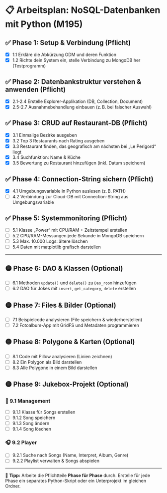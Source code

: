 # 📋 Arbeitsplan: NoSQL-Datenbanken mit Python (M195)

## ✅ Phase 1: Setup & Verbindung (Pflicht)

- [x] 1.1 Erkläre die Abkürzung ODM und deren Funktion
- [x] 1.2 Richte dein System ein, stelle Verbindung zu MongoDB her (Testprogramm)

## ✅ Phase 2: Datenbankstruktur verstehen & anwenden (Pflicht)

- [x] 2.1-2.4 Erstelle Explorer-Applikation (DB, Collection, Document)
- [x] 2.5-2.7 Ausnahmebehandlung einbauen (z. B. bei falscher Auswahl)

## ✅ Phase 3: CRUD auf Restaurant-DB (Pflicht)

- [x] 3.1 Einmalige Bezirke ausgeben
- [x] 3.2 Top 3 Restaurants nach Rating ausgeben
- [x] 3.3 Restaurant finden, das geografisch am nächsten bei „Le Perigord“ liegt
- [x] 3.4 Suchfunktion: Name & Küche
- [x] 3.5 Bewertung zu Restaurant hinzufügen (inkl. Datum speichern)

## ✅ Phase 4: Connection-String sichern (Pflicht)

- [x] 4.1 Umgebungsvariable in Python auslesen (z. B. PATH)
- [ ] 4.2 Verbindung zur Cloud-DB mit Connection-String aus Umgebungsvariable

## ✅ Phase 5: Systemmonitoring (Pflicht)

- [ ] 5.1 Klasse „Power“ mit CPU/RAM + Zeitstempel erstellen
- [ ] 5.2 CPU/RAM-Messungen jede Sekunde in MongoDB speichern
- [ ] 5.3 Max. 10.000 Logs: ältere löschen
- [ ] 5.4 Daten mit matplotlib grafisch darstellen

---

## 🟡 Phase 6: DAO & Klassen (Optional)

- [ ] 6.1 Methoden `update()` und `delete()` zu `Dao_room` hinzufügen
- [ ] 6.2 DAO für Jokes mit `insert`, `get_category`, `delete` erstellen

## 🟡 Phase 7: Files & Bilder (Optional)

- [ ] 7.1 Beispielcode analysieren (File speichern & wiederherstellen)
- [ ] 7.2 Fotoalbum-App mit GridFS und Metadaten programmieren

## 🟡 Phase 8: Polygone & Karten (Optional)

- [ ] 8.1 Code mit Pillow analysieren (Linien zeichnen)
- [ ] 8.2 Ein Polygon als Bild darstellen
- [ ] 8.3 Alle Polygone in einem Bild darstellen

## 🟡 Phase 9: Jukebox-Projekt (Optional)

### 🎵 9.1 Management

- [ ] 9.1.1 Klasse für Songs erstellen
- [ ] 9.1.2 Song speichern
- [ ] 9.1.3 Song ändern
- [ ] 9.1.4 Song löschen

### 🎧 9.2 Player

- [ ] 9.2.1 Suche nach Songs (Name, Interpret, Album, Genre)
- [ ] 9.2.2 Playlist verwalten & Songs abspielen

---

📝 **Tipp:** Arbeite die Pflichtteile **Phase für Phase** durch. Erstelle für jede Phase ein separates Python-Skript oder ein Unterprojekt im gleichen Ordner.